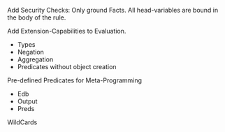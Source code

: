 Add Security Checks:
    Only ground Facts.
    All head-variables are bound in the body of the rule.

Add Extension-Capabilities to Evaluation.
* Types
* Negation
* Aggregation
* Predicates without object creation

Pre-defined Predicates for Meta-Programming
* Edb
* Output
* Preds

WildCards
